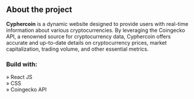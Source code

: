 <h2>About the project</h2>

<p><b>Cyphercoin</b> is a dynamic website designed to provide users with real-time information about various cryptocurrencies. By leveraging the Coingecko API, a renowned source for cryptocurrency data, Cyphercoin offers accurate and up-to-date details on cryptocurrency prices, market capitalization, trading volume, and other essential metrics. <br/>
</p>

<h3>Build with:</h3>

» React JS <br>
» CSS  <br>
» Coingecko API <br>
